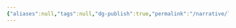 ```yaml
---
{"aliases":null,"tags":null,"dg-publish":true,"permalink":"/narrative/locations/worlds/kelth-6-n1/","dgPassFrontmatter":true}
---
```


